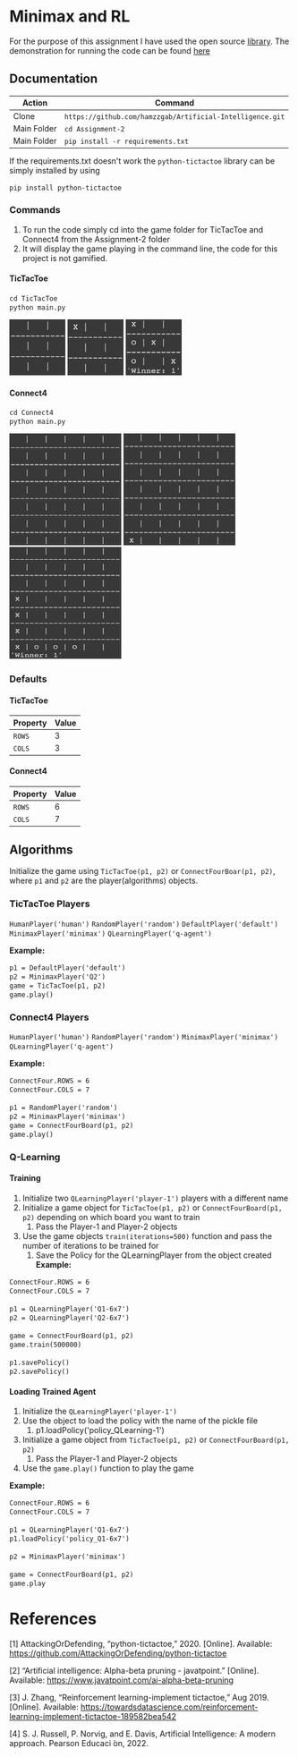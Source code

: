 # Minimax and RL

For the purpose of this assignment I have used the open source [library](https://pypi.org/project/python-tictactoe/). The demonstration for running the code can be found [here]()

## Documentation

| Action      | Command                                                  |
|-------------|----------------------------------------------------------|
| Clone       | `https://github.com/hamzzgab/Artificial-Intelligence.git`|
| Main Folder | `cd Assignment-2`                                        |
| Main Folder | `pip install -r requirements.txt`                        |

If the requirements.txt doesn't work the `python-tictactoe` library can be simply installed by using
```
pip install python-tictactoe
```

### Commands
1. To run the code simply cd into the game folder for TicTacToe and Connect4 from the Assignment-2 folder
2. It will display the game playing in the command line, the code for this project is not gamified.

#### TicTacToe
```
cd TicTacToe
python main.py
```
<p float="left">
<img src="./images/3x3-board.png" width="100" height="100">
<img src="./images/3x3-board-push.png" width="100" height="100">
<img src="./images/3x3-board-winner.png" width="100" height="100">
</p>

#### Connect4
```
cd Connect4
python main.py
```

<p float="left">
<img src="./images/6x7-board.png" width="200" height="200">
<img src="./images/6x7-board-push.png" width="200" height="200">
<img src="./images/6x7-board-winner.png" width="200" height="200">
</p>


### Defaults
#### TicTacToe
| Property | Value |
|----------|-------|
| `ROWS`   | 3     |
| `COLS`   | 3     |

#### Connect4
| Property | Value |
|----------|-------|
| `ROWS`   | 6     |
| `COLS`   | 7     |

## Algorithms
Initialize the game using `TicTacToe(p1, p2)` or `ConnectFourBoar(p1, p2)`, where `p1` and `p2` are the 
player(algorithms) objects.

### TicTacToe Players
`HumanPlayer('human')`
`RandomPlayer('random')`
`DefaultPlayer('default')`
`MinimaxPlayer('minimax')`
`QLearningPlayer('q-agent')`

**Example:**
```
p1 = DefaultPlayer('default')
p2 = MinimaxPlayer('Q2')
game = TicTacToe(p1, p2)
game.play()
```

### Connect4 Players
`HumanPlayer('human')`
`RandomPlayer('random')`
`MinimaxPlayer('minimax')`
`QLearningPlayer('q-agent')`

**Example:**
```
ConnectFour.ROWS = 6
ConnectFour.COLS = 7

p1 = RandomPlayer('random')
p2 = MinimaxPlayer('minimax')
game = ConnectFourBoard(p1, p2)
game.play()
```

### Q-Learning
#### Training

1. Initialize two `QLearningPlayer('player-1')` players with a different name
2. Initialize a game object for `TicTacToe(p1, p2)` or `ConnectFourBoard(p1, p2)` depending on which board you want to train
   1. Pass the Player-1 and Player-2 objects
3. Use the game objects `train(iterations=500)` function and pass the number of iterations to be trained for
   1. Save the Policy for the QLearningPlayer from the object created
**Example:**
```
ConnectFour.ROWS = 6
ConnectFour.COLS = 7

p1 = QLearningPlayer('Q1-6x7')
p2 = QLearningPlayer('Q2-6x7')

game = ConnectFourBoard(p1, p2)
game.train(500000)

p1.savePolicy()
p2.savePolicy()
```

#### Loading Trained Agent
1. Initialize the `QLearningPlayer('player-1')` 
2. Use the object to load the policy with the name of the pickle file
   1. p1.loadPolicy('policy_QLearning-1') 
3. Initialize a game object from `TicTacToe(p1, p2)` or `ConnectFourBoard(p1, p2)`
   1. Pass the Player-1 and Player-2 objects
4. Use the `game.play()` function to play the game

**Example:**
```
ConnectFour.ROWS = 6
ConnectFour.COLS = 7

p1 = QLearningPlayer('Q1-6x7')
p1.loadPolicy('policy_Q1-6x7')

p2 = MinimaxPlayer('minimax')

game = ConnectFourBoard(p1, p2)
game.play
```

# References
[1] AttackingOrDefending, “python-tictactoe,” 2020. [Online]. Available: https://github.com/AttackingOrDefending/python-tictactoe

[2] “Artificial intelligence: Alpha-beta pruning - javatpoint.” [Online]. Available: https://www.javatpoint.com/ai-alpha-beta-pruning

[3] J. Zhang, “Reinforcement learning-implement tictactoe,” Aug 2019. [Online]. Available: https://towardsdatascience.com/reinforcement-learning-implement-tictactoe-189582bea542

[4] S. J. Russell, P. Norvig, and E. Davis, Artificial Intelligence: A modern approach. Pearson Educaci ́on, 2022.
